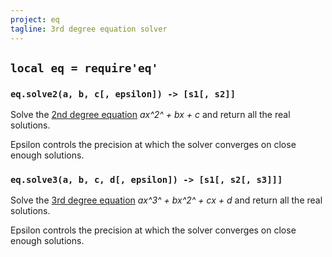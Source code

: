 ```yaml
---
project: eq
tagline: 3rd degree equation solver
---
```


## `local eq = require'eq'`

### `eq.solve2(a, b, c[, epsilon]) -> [s1[, s2]]`

Solve the [2nd degree equation][1] *ax^2^ + bx + c* and return all the real solutions.

Epsilon controls the precision at which the solver converges on close enough solutions.

### `eq.solve3(a, b, c, d[, epsilon]) -> [s1[, s2[, s3]]]`

Solve the [3rd degree equation][2] *ax^3^ + bx^2^ + cx + d* and return all the real solutions.

Epsilon controls the precision at which the solver converges on close enough solutions.


[1]: http://en.wikipedia.org/wiki/Quadratic_equation
[2]: http://en.wikipedia.org/wiki/Cubic_function
